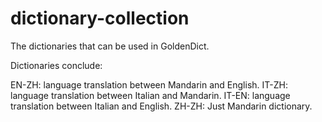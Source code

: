 # dictionary-collection
The dictionaries that can be used in GoldenDict.

Dictionaries conclude: 

EN-ZH: language translation between Mandarin and English.
IT-ZH: language translation between Italian and Mandarin.
IT-EN: language translation between Italian and English.
ZH-ZH: Just Mandarin dictionary.
